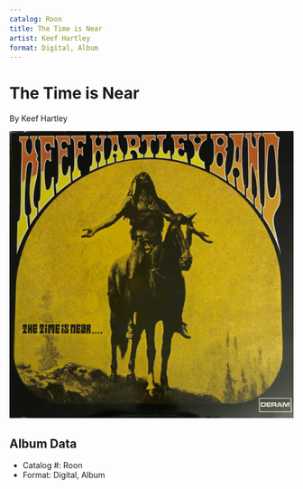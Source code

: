 ```yaml
---
catalog: Roon
title: The Time is Near
artist: Keef Hartley
format: Digital, Album
---
```


# The Time is Near

By Keef Hartley

![](../../assets/albumcovers/Keef_Hartley-The_Time_is_Near.png)

## Album Data

- Catalog #: Roon
- Format: Digital, Album

